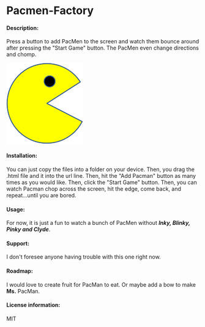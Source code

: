 # Pacmen-Factory
 
#### Description:
Press a button to add PacMen to the screen and watch them bounce around after pressing the "Start Game" button. The PacMen even change directions and chomp.

<img src= "PacMan1.png" width='200'/>
 
#### Installation:

You can just copy the files into a folder on your device. Then, you drag the .html file and it into the url line. Then, hit the "Add Pacman" button as many times as you would like. Then, click the "Start Game" button. Then, you can watch Pacman chop across the screen, hit the edge, come back, and repeat...until you are bored.
 
#### Usage:
 
For now, it is just a fun to watch a bunch of PacMen without ***Inky, Blinky, Pinky and Clyde***.
 
#### Support: 
 
I don't foresee anyone having trouble with this one right now.
 
#### Roadmap: 
 
I would love to create fruit for PacMan to eat. Or maybe add a bow to make **Ms.** PacMan.
 
#### License information:
MIT

